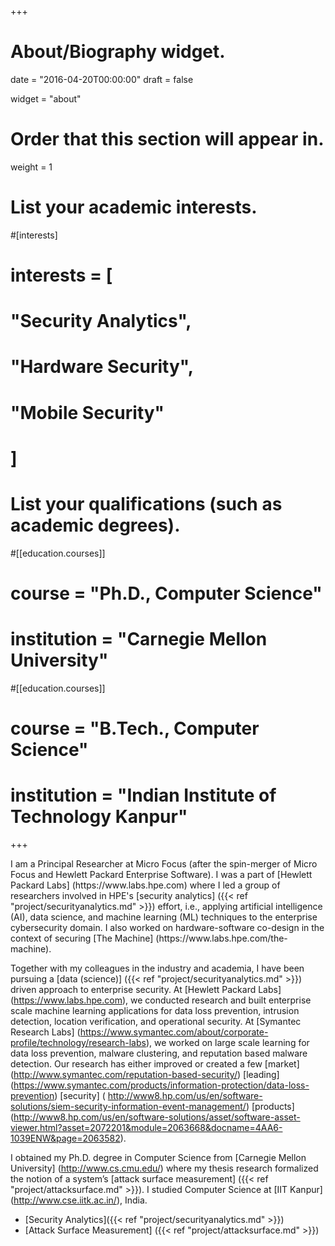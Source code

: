 +++
# About/Biography widget.

date = "2016-04-20T00:00:00"
draft = false

widget = "about"

# Order that this section will appear in.
weight = 1

# List your academic interests.
#[interests]
#  interests = [
#    "Security Analytics",
#    "Hardware Security",
#    "Mobile Security"
#  ]

# List your qualifications (such as academic degrees).
#[[education.courses]]
#  course = "Ph.D., Computer Science"
#  institution = "Carnegie Mellon University"
 


#[[education.courses]]
#  course = "B.Tech., Computer Science"
#  institution = "Indian Institute of Technology Kanpur"

 
+++
<p>
I am a Principal Researcher at Micro Focus (after the spin-merger of Micro Focus and Hewlett Packard Enterprise Software). I was a part of [Hewlett Packard Labs] (https://www.labs.hpe.com) where I led a group of researchers involved in HPE's [security analytics] ({{< ref "project/securityanalytics.md" >}}) effort, i.e., applying  artificial intelligence (AI), data science, and machine learning (ML) techniques to the enterprise cybersecurity domain. I also worked on hardware-software co-design in the context of securing [The Machine] (https://www.labs.hpe.com/the-machine).

Together with my colleagues in the industry and academia, I have been pursuing a [data (science)] ({{< ref "project/securityanalytics.md" >}}) driven approach to enterprise security. At [Hewlett Packard Labs] (https://www.labs.hpe.com), we conducted research and built enterprise scale machine learning applications for data loss prevention, intrusion detection, location verification, and operational security. At [Symantec Research Labs] (https://www.symantec.com/about/corporate-profile/technology/research-labs), we worked on large scale learning for data loss prevention, malware clustering, and reputation based malware detection. Our research has either improved or created a few [market] (http://www.symantec.com/reputation-based-security/) [leading] (https://www.symantec.com/products/information-protection/data-loss-prevention) [security] ( http://www8.hp.com/us/en/software-solutions/siem-security-information-event-management/)  [products] (http://www8.hp.com/us/en/software-solutions/asset/software-asset-viewer.html?asset=2072201&module=2063668&docname=4AA6-1039ENW&page=2063582).

I obtained my Ph.D. degree in Computer Science from [Carnegie Mellon University] (http://www.cs.cmu.edu/) where my thesis research formalized the notion of a system’s [attack surface measurement] ({{< ref "project/attacksurface.md" >}}). I studied Computer Science at [IIT Kanpur] (http://www.cse.iitk.ac.in/), India. 

- [Security Analytics]({{< ref "project/securityanalytics.md" >}})
- [Attack Surface Measurement] ({{< ref "project/attacksurface.md" >}})
